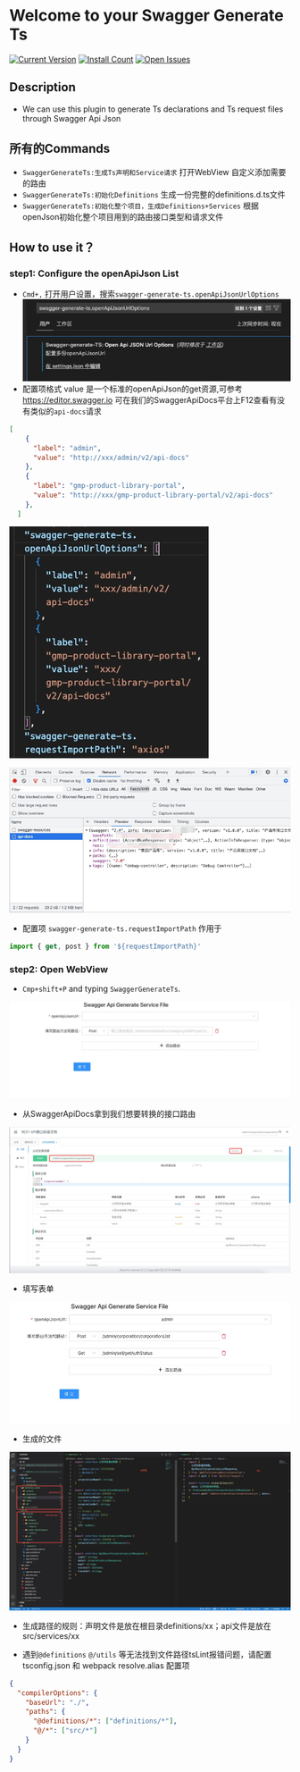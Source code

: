 # Welcome to your Swagger Generate Ts
[![Current Version](https://vsmarketplacebadge.apphb.com/version/leizl.swagger-generate-ts.svg)](https://marketplace.visualstudio.com/items?itemName=leizl.swagger-generate-ts)
[![Install Count](https://vsmarketplacebadge.apphb.com/installs/leizl.swagger-generate-ts.svg)](https://marketplace.visualstudio.com/items?itemName=leizl.swagger-generate-ts)
[![Open Issues](https://vsmarketplacebadge.apphb.com/rating/leizl.swagger-generate-ts.svg)](https://marketplace.visualstudio.com/items?itemName=leizl.swagger-generate-ts)

## Description
* We can use this plugin to generate Ts declarations and Ts request files through Swagger Api Json

## 所有的Commands
* `SwaggerGenerateTs:生成Ts声明和Service请求` 打开WebView 自定义添加需要的路由
* `SwaggerGenerateTs:初始化Definitions` 生成一份完整的definitions.d.ts文件
* `SwaggerGenerateTs:初始化整个项目，生成Definitions+Services` 根据openJson初始化整个项目用到的路由接口类型和请求文件


## How to use it？

### step1: Configure the openApiJson List

* `Cmd+,` 打开用户设置，搜索`swagger-generate-ts.openApiJsonUrlOptions`
![](https://github.com/leizelong/swagger-generate-ts/blob/main/media/step1-setting.jpg?raw=true)
* 配置项格式 value 是一个标准的openApiJson的get资源,可参考 https://editor.swagger.io 可在我们的SwaggerApiDocs平台上F12查看有没有类似的`api-docs`请求
``` json
[
    {
      "label": "admin",
      "value": "http://xxx/admin/v2/api-docs"
    },
    {
      "label": "gmp-product-library-portal",
      "value": "http://xxx/gmp-product-library-portal/v2/api-docs"
    },
  ]
```
![](https://github.com/leizelong/swagger-generate-ts/blob/main/media/step1-options.jpg?raw=true)

![](https://github.com/leizelong/swagger-generate-ts/blob/main/media/step1-openApiUrl.jpeg?raw=true)

* 配置项 `swagger-generate-ts.requestImportPath` 作用于 
``` js 
import { get, post } from '${requestImportPath}'
```

### step2: Open WebView
* `Cmp+shift+P`  and typing `SwaggerGenerateTs`.

![](https://github.com/leizelong/swagger-generate-ts/blob/main/media/step2-webview.jpeg?raw=true)

* 从SwaggerApiDocs拿到我们想要转换的接口路由

![](https://github.com/leizelong/swagger-generate-ts/blob/main/media/step2-swagger-docs.jpeg?raw=true)

* 填写表单

![](https://github.com/leizelong/swagger-generate-ts/blob/main/media/step2-form.jpeg?raw=true)

* 生成的文件

![](https://github.com/leizelong/swagger-generate-ts/blob/main/media/step2-result.jpeg?raw=true)

* 生成路径的规则：声明文件是放在根目录definitions/xx；api文件是放在src/services/xx

* 遇到`@definitions` `@/utils` 等无法找到文件路径tsLint报错问题，请配置tsconfig.json 和 webpack resolve.alias 配置项

``` json 
{
  "compilerOptions": {
    "baseUrl": "./",
    "paths": {
      "@definitions/*": ["definitions/*"],
      "@/*": ["src/*"]
    }
  }
}
```
